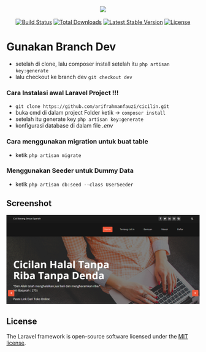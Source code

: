 <p align="center"><img src="https://res.cloudinary.com/dtfbvvkyp/image/upload/v1566331377/laravel-logolockup-cmyk-red.svg" width="400"></p>

<p align="center">
<a href="https://travis-ci.org/laravel/framework"><img src="https://travis-ci.org/laravel/framework.svg" alt="Build Status"></a>
<a href="https://packagist.org/packages/laravel/framework"><img src="https://poser.pugx.org/laravel/framework/d/total.svg" alt="Total Downloads"></a>
<a href="https://packagist.org/packages/laravel/framework"><img src="https://poser.pugx.org/laravel/framework/v/stable.svg" alt="Latest Stable Version"></a>
<a href="https://packagist.org/packages/laravel/framework"><img src="https://poser.pugx.org/laravel/framework/license.svg" alt="License"></a>
</p>

# Gunakan Branch Dev
- setelah di clone, lalu composer install setelah itu `php artisan key:generate` 
- lalu checkout ke branch dev `git checkout dev`

### Cara Instalasi awal Laravel Project !!!
 - `git clone https://github.com/arifrahmanfauzi/cicilin.git`
 - buka cmd di dalam project Folder ketik -> `composer install`
 - setelah itu generate key `php artisan key:generate`
 - konfigurasi database di dalam file *.env*

### Cara menggunakan migration untuk buat table
  - ketik `php artisan migrate`

### Menggunakan Seeder untuk Dummy Data
  - ketik `php artisan db:seed --class UserSeeder`

## Screenshot
![](ScreenShot.PNG)
## License

The Laravel framework is open-source software licensed under the [MIT license](https://opensource.org/licenses/MIT).
